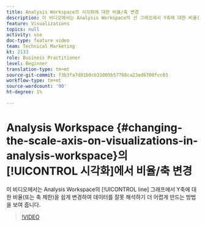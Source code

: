 ```yaml
---
title: Analysis Workspace의 시각화에 대한 비율/축 변경
description: 이 비디오에서는 Analysis Workspace의 선 그래프에서 Y축에 대한 비율(또는 축 제한)을 쉽게 변경하여 데이터를 잘못 해석하기 더 어렵게 만드는 방법을 보여 줍니다.
feature: Visualizations
topics: null
activity: use
doc-type: feature video
team: Technical Marketing
kt: 2133
role: Business Practitioner
level: Beginner
translation-type: tm+mt
source-git-commit: f3b3fa7d91b0cb21005b57768ca23ed6700fcc03
workflow-type: tm+mt
source-wordcount: '90'
ht-degree: 1%

---
```



# Analysis Workspace {#changing-the-scale-axis-on-visualizations-in-analysis-workspace}의 [!UICONTROL 시각화]에서 비율/축 변경

이 비디오에서는 Analysis Workspace의 [!UICONTROL line] 그래프에서 Y축에 대한 비율(또는 축 제한)을 쉽게 변경하여 데이터를 잘못 해석하기 더 어렵게 만드는 방법을 보여 줍니다.

>[!VIDEO](https://video.tv.adobe.com/v/24708/?quality=12)
